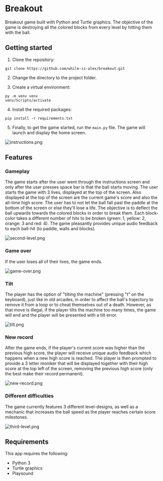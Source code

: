 # Breakout
Breakout game built with Python and Turtle graphics. The objective of the game is destroying all the colored blocks from every level by hitting them with the ball.

## Getting started
1. Clone the repository:
```
git clone https://github.com/while-is-alex/breakout.git
```

2. Change the directory to the project folder.

3. Create a virtual environment:
```
py -m venv venv
venv/Scripts/activate
```

4. Install the required packages:
```
pip install -r requirements.txt
```

5. Finally, to get the game started, run the `main.py` file. The game will launch and display the home screen.

![instructions.png](https://i.ibb.co/Yt32kNC/instructions.png)

## Features

### Gameplay
The game starts after the user went through the instructions screen and only after the user presses space bar is that the ball starts moving. The user starts the game with 3 lives, displayed at the top of the screen. Also displayed at the top of the screen are the current game's score and also the all-time high score. The user has to not let the ball fall past the paddle at the bottom of the screen or else they'll lose a life. The objective is to deflect the ball upwards towards the colored blocks in order to break them. Each block-color takes a different number of hits to be broken (green: 1, yellow: 2, orange: 3 and red: 4). The game pleasantly provides unique audio feedback to each ball-hit (to paddle, walls and blocks).

![second-level.png](https://i.ibb.co/4N7XSpk/second-level.png)

### Game over
If the user loses all of their lives, the game ends.

![game-over.png](https://i.ibb.co/vLv6pJF/game-over.png)

### Tilt
The player has the option of "tilting the machine" (pressing "t" on the keyboard), just like in old arcades, in order to affect the ball's trajectory to remove it from a loop or to cheat themselves out of a death. However, as that move is illegal, if the player tilts the machine too many times, the game will end and the player will be presented with a tilt error.

![tilt.png](https://i.ibb.co/zhWLmqK/tilt.png)

### New record
After the game ends, if the player's current score was higher than the previous high score, the player will receive unique audio feedback which happens when a new high score is reached. The player is then prompted to provide a 3 letter moniker that will be displayed together with their high score at the top left of the screen, removing the previous high score (only the best make their record permanent).

![new-record.png](https://i.ibb.co/9vpnm8d/new-record.png)

### Different difficulties
The game currently features 3 different level-designs, as well as a mechanic that increases the ball speed as the player reaches certain score milestones.

![third-level.png](https://i.ibb.co/wdbr9Pn/third-level.png)

## Requirements

This app requires the following:

+ Python 3
+ Turtle graphics
+ Playsound
